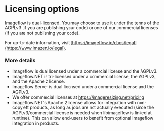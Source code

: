 # Licensing options

Imageflow is dual-licensed. You may choose to use it under the terms of the AGPLv3 (if you are publishing your code) or one of our commercial licenses (if you are not publishing your code).

For up-to-date information, visit [https://imageflow.io/docs/legal](https://www.imazen.io/legal).

### More details 

* Imageflow is dual licensed under a commercial license and the AGPLv3.
* Imageflow.NET is tri-licensed under a commercial license, the AGPLv3, and the Apache 2 license.
* Imageflow Server is dual licensed under a commercial license and the AGPLv3.
* We offer commercial licenses at https://imageresizing.net/pricing
* Imageflow.NET's Apache 2 license allows for integration with non-copyleft products, as long as jobs are not actually executed (since the AGPLv3/commercial license is needed when libimageflow is linked at runtime). This can allow end-users to benefit from optional imageflow integration in products. 
